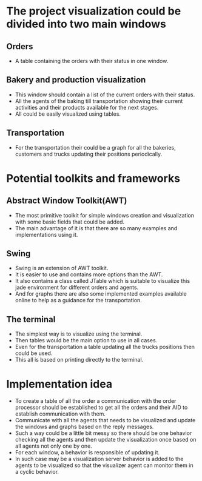 # The project visualization could be divided into two main windows

## Orders 
* A table containing the orders with their status in one window.

## Bakery and production visualization
* This window should contain a list of the current orders with their status.
* All the agents of the baking till transportation showing their current activities and their products available for the next stages.
* All could be easily visualized using tables.
## Transportation
* For the transportation their could be a graph for all the bakeries, customers and trucks updating their positions periodically.

# Potential toolkits and frameworks

## __Abstract Window Toolkit(AWT)__
* The most primitive toolkit for simple windows creation and visualization with some basic fields that could be added.
* The main advantage of it is that there are so many examples and implementations using it. 

## Swing
* Swing is an extension of AWT toolkit.
* It is easier to use and contains more options than the AWT. 
* It also contains a class called JTable which is suitable to visualize this jade environment for different orders and agents.
* And for graphs there are also some implemented examples available online to help as a guidance for the transportation.

## The terminal
* The simplest way is to visualize using the terminal.
* Then tables would be the main option to use in all cases.
* Even for the transportation a table updating all the trucks positions then could be used.
* This all is based on printing directly to the terminal.

# Implementation idea
* To create a table of all the order a communication with the order processor should be established to get all the orders and their AID to establish communication with them.
* Communicate with all the agents that needs to be visualized and update the windows and graphs based on the reply messages.
* Such a way could be a little bit messy so there should be one behavior checking all the agents and then update the visualization once based on all agents not only one by one.
* For each window, a behavior is responsible of updating it.
* In such case may be a visualization server behavior is added to the agents to be visualized so that the visualizer agent can monitor them in a cyclic behavior.